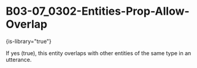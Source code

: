 # B03-07_0302-Entities-Prop-Allow-Overlap

{is-library="true"}

<snippet id="B03-07_0302-Entities-Prop-Allow-Overlap_snippet">



If yes (true), this entity overlaps with other entities of the same type in an utterance.


</snippet>